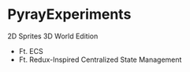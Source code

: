 # PyrayExperiments
2D Sprites 3D World Edition
- Ft. ECS
- Ft. Redux-Inspired Centralized State Management
